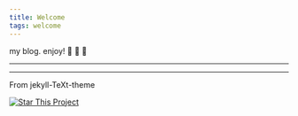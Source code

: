 ```yaml
---
title: Welcome
tags: welcome
---
```


my blog. enjoy! :ghost: :ghost: :ghost:


---
---

From jekyll-TeXt-theme

[![Star This Project](https://img.shields.io/github/stars/kitian616/jekyll-TeXt-theme.svg?label=Stars&style=social)](https://github.com/kitian616/jekyll-TeXt-theme/)
